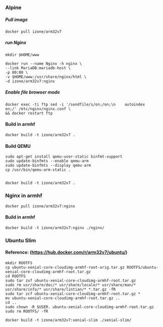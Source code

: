 ### Alpine
##### Pull image
```
docker pull izone/arm32v7
```

##### run Nginx
```
mkdir $HOME/www

docker run --name Nginx -h nginx \
--link MariaDB:mariadb-host \
-p 80:80 \
-v $HOME/www:/usr/share/nginx/html \
-d izone/arm32v7:nginx
```
##### Enable file browser mode
```
docker exec -ti ftp sed -i '/sendfile/s/on;/on;\n    autoindex       on;/' /etc/nginx/nginx.conf \
&& docker restart ftp
```
#### Build in armhf
```
docker build -t izone/arm32v7 .
```
#### Build QEMU
```
sudo apt-get install qemu-user-static binfmt-support
sudo update-binfmts --enable qemu-arm
sudo update-binfmts --display qemu-arm 
cp /usr/bin/qemu-arm-static .
```
```
```
```
docker build -t izone/arm32v7 .
```

### Nginx in armhf
```
docker pull izone/arm32v7:nginx
```
#### Build in armhf
```
docker build -t izone/arm32v7:nginx ./nginx/
```

### Ubuntu Slim
#### Reference: (https://hub.docker.com/r/arm32v7/ubuntu/)
```
mkdir ROOTFS
cp ubuntu-xenial-core-cloudimg-armhf-root-orig.tar.gz ROOTFS/ubuntu-xenial-core-cloudimg-armhf-root.tar.gz
cd ROOTFS
sudo tar zxf ubuntu-xenial-core-cloudimg-armhf-root.tar.gz
sudo rm usr/share/doc/* usr/share/locale/* usr/share/man/* usr/share/info/* usr/share/lintian/* *.tar.gz -fR
sudo tar zcf ubuntu-xenial-core-cloudimg-armhf-root.tar.gz *
mv ubuntu-xenial-core-cloudimg-armhf-root.tar.gz ..
cd ..
sudo chown -R $USER. ubuntu-xenial-core-cloudimg-armhf-root.tar.gz
sudo rm ROOTFS/ -fR
```

```
docker build -t izone/arm32v7:xenial-slim ./xenial-slim/
```

